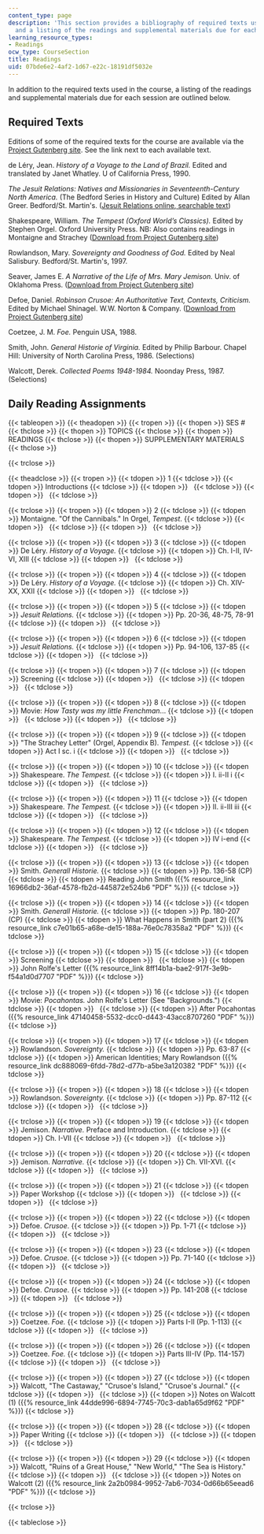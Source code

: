 ```yaml
---
content_type: page
description: 'This section provides a bibliography of required texts used in the course,
  and a listing of the readings and supplemental materials due for each session. '
learning_resource_types:
- Readings
ocw_type: CourseSection
title: Readings
uid: 07bde6e2-4af2-1d67-e22c-18191df5032e
---
```


In addition to the required texts used in the course, a listing of the readings and supplemental materials due for each session are outlined below.

Required Texts
--------------

Editions of some of the required texts for the course are available via the [Project Gutenberg site](http://www.gutenberg.org/). See the link next to each available text.

de Léry, Jean. _History of a Voyage to the Land of Brazil._ Edited and translated by Janet Whatley. U of California Press, 1990.

_The Jesuit Relations: Natives and Missionaries in Seventeenth-Century North America._ (The Bedford Series in History and Culture) Edited by Allan Greer. Bedford/St. Martin's. ([Jesuit Relations online, searchable text](http://moses.creighton.edu/kripke/jesuitrelations/))

Shakespeare, William. _The Tempest (Oxford World’s Classics)._ Edited by Stephen Orgel. Oxford University Press. NB: Also contains readings in Montaigne and Strachey ([Download from Project Gutenberg site](http://www.gutenberg.org/browse/BIBREC/BR2235.HTM
))

Rowlandson, Mary. _Sovereignty and Goodness of God._ Edited by Neal Salisbury. Bedford/St. Martin's, 1997.

Seaver, James E. _A Narrative of the Life of Mrs. Mary Jemison._ Univ. of Oklahoma Press. ([Download from Project Gutenberg site](http://www.gutenberg.org/browse/BIBREC/BR6960.HTM
))

Defoe, Daniel. _Robinson Crusoe: An Authoritative Text, Contexts, Criticism._ Edited by Michael Shinagel. W.W. Norton & Company. ([Download from Project Gutenberg site](http://www.gutenberg.org/browse/BIBREC/BR521.HTM
))

Coetzee, J. M. _Foe._ Penguin USA, 1988.

Smith, John. _General Historie of Virginia._ Edited by Philip Barbour. Chapel Hill: University of North Carolina Press, 1986. (Selections)

Walcott, Derek. _Collected Poems 1948-1984._ Noonday Press, 1987. (Selections)

Daily Reading Assignments
-------------------------

{{< tableopen >}}
{{< theadopen >}}
{{< tropen >}}
{{< thopen >}}
SES #
{{< thclose >}}
{{< thopen >}}
TOPICS
{{< thclose >}}
{{< thopen >}}
READINGS
{{< thclose >}}
{{< thopen >}}
SUPPLEMENTARY MATERIALS
{{< thclose >}}

{{< trclose >}}

{{< theadclose >}}
{{< tropen >}}
{{< tdopen >}}
1
{{< tdclose >}}
{{< tdopen >}}
Introductions
{{< tdclose >}}
{{< tdopen >}}
 
{{< tdclose >}}
{{< tdopen >}}
 
{{< tdclose >}}

{{< trclose >}}
{{< tropen >}}
{{< tdopen >}}
2
{{< tdclose >}}
{{< tdopen >}}
Montaigne. "Of the Cannibals." In Orgel, _Tempest_.
{{< tdclose >}}
{{< tdopen >}}
 
{{< tdclose >}}
{{< tdopen >}}
 
{{< tdclose >}}

{{< trclose >}}
{{< tropen >}}
{{< tdopen >}}
3
{{< tdclose >}}
{{< tdopen >}}
De Léry. _History of a Voyage._
{{< tdclose >}}
{{< tdopen >}}
Ch. I-II, IV-VI, XIII
{{< tdclose >}}
{{< tdopen >}}
 
{{< tdclose >}}

{{< trclose >}}
{{< tropen >}}
{{< tdopen >}}
4
{{< tdclose >}}
{{< tdopen >}}
De Léry. _History of a Voyage._
{{< tdclose >}}
{{< tdopen >}}
Ch. XIV-XX, XXII
{{< tdclose >}}
{{< tdopen >}}
 
{{< tdclose >}}

{{< trclose >}}
{{< tropen >}}
{{< tdopen >}}
5
{{< tdclose >}}
{{< tdopen >}}
_Jesuit Relations._
{{< tdclose >}}
{{< tdopen >}}
Pp. 20-36, 48-75, 78-91
{{< tdclose >}}
{{< tdopen >}}
 
{{< tdclose >}}

{{< trclose >}}
{{< tropen >}}
{{< tdopen >}}
6
{{< tdclose >}}
{{< tdopen >}}
_Jesuit Relations._
{{< tdclose >}}
{{< tdopen >}}
Pp. 94-106, 137-85
{{< tdclose >}}
{{< tdopen >}}
 
{{< tdclose >}}

{{< trclose >}}
{{< tropen >}}
{{< tdopen >}}
7
{{< tdclose >}}
{{< tdopen >}}
Screening
{{< tdclose >}}
{{< tdopen >}}
 
{{< tdclose >}}
{{< tdopen >}}
 
{{< tdclose >}}

{{< trclose >}}
{{< tropen >}}
{{< tdopen >}}
8
{{< tdclose >}}
{{< tdopen >}}
Movie: _How Tasty was my little Frenchman_...
{{< tdclose >}}
{{< tdopen >}}
 
{{< tdclose >}}
{{< tdopen >}}
 
{{< tdclose >}}

{{< trclose >}}
{{< tropen >}}
{{< tdopen >}}
9
{{< tdclose >}}
{{< tdopen >}}
"The Strachey Letter" (Orgel, Appendix B). _Tempest._
{{< tdclose >}}
{{< tdopen >}}
Act I sc. i
{{< tdclose >}}
{{< tdopen >}}
 
{{< tdclose >}}

{{< trclose >}}
{{< tropen >}}
{{< tdopen >}}
10
{{< tdclose >}}
{{< tdopen >}}
Shakespeare. _The Tempest._
{{< tdclose >}}
{{< tdopen >}}
I. ii-II i
{{< tdclose >}}
{{< tdopen >}}
 
{{< tdclose >}}

{{< trclose >}}
{{< tropen >}}
{{< tdopen >}}
11
{{< tdclose >}}
{{< tdopen >}}
Shakespeare. _The Tempest._
{{< tdclose >}}
{{< tdopen >}}
II. ii-III iii
{{< tdclose >}}
{{< tdopen >}}
 
{{< tdclose >}}

{{< trclose >}}
{{< tropen >}}
{{< tdopen >}}
12
{{< tdclose >}}
{{< tdopen >}}
Shakespeare. _The Tempest._
{{< tdclose >}}
{{< tdopen >}}
IV i-end
{{< tdclose >}}
{{< tdopen >}}
 
{{< tdclose >}}

{{< trclose >}}
{{< tropen >}}
{{< tdopen >}}
13
{{< tdclose >}}
{{< tdopen >}}
Smith. _Generall Historie._
{{< tdclose >}}
{{< tdopen >}}
Pp. 136-58 (CP)
{{< tdclose >}}
{{< tdopen >}}
Reading John Smith ({{% resource_link 16966db2-36af-4578-fb2d-445872e524b6 "PDF" %}})
{{< tdclose >}}

{{< trclose >}}
{{< tropen >}}
{{< tdopen >}}
14
{{< tdclose >}}
{{< tdopen >}}
Smith. _Generall Historie._
{{< tdclose >}}
{{< tdopen >}}
Pp. 180-207 (CP)
{{< tdclose >}}
{{< tdopen >}}
What Happens in Smith (part 2) ({{% resource_link c7e01b65-a68e-de15-188a-76e0c78358a2 "PDF" %}})
{{< tdclose >}}

{{< trclose >}}
{{< tropen >}}
{{< tdopen >}}
15
{{< tdclose >}}
{{< tdopen >}}
Screening
{{< tdclose >}}
{{< tdopen >}}
 
{{< tdclose >}}
{{< tdopen >}}
John Rolfe's Letter ({{% resource_link 8ff14b1a-bae2-917f-3e9b-f54a1d0d7707 "PDF" %}})
{{< tdclose >}}

{{< trclose >}}
{{< tropen >}}
{{< tdopen >}}
16
{{< tdclose >}}
{{< tdopen >}}
Movie: _Pocahontas._ John Rolfe's Letter (See "Backgrounds.")
{{< tdclose >}}
{{< tdopen >}}
 
{{< tdclose >}}
{{< tdopen >}}
After Pocahontas ({{% resource_link 47140458-5532-dcc0-d443-43acc8707260 "PDF" %}})
{{< tdclose >}}

{{< trclose >}}
{{< tropen >}}
{{< tdopen >}}
17
{{< tdclose >}}
{{< tdopen >}}
Rowlandson. _Sovereignty._
{{< tdclose >}}
{{< tdopen >}}
Pp. 63-87
{{< tdclose >}}
{{< tdopen >}}
American Identities; Mary Rowlandson ({{% resource_link dc888069-6fdd-78d2-d77b-a5be3a120382 "PDF" %}})
{{< tdclose >}}

{{< trclose >}}
{{< tropen >}}
{{< tdopen >}}
18
{{< tdclose >}}
{{< tdopen >}}
Rowlandson. _Sovereignty._
{{< tdclose >}}
{{< tdopen >}}
Pp. 87-112
{{< tdclose >}}
{{< tdopen >}}
 
{{< tdclose >}}

{{< trclose >}}
{{< tropen >}}
{{< tdopen >}}
19
{{< tdclose >}}
{{< tdopen >}}
Jemison. _Narrative._ Preface and Introduction.
{{< tdclose >}}
{{< tdopen >}}
Ch. I-VII
{{< tdclose >}}
{{< tdopen >}}
 
{{< tdclose >}}

{{< trclose >}}
{{< tropen >}}
{{< tdopen >}}
20
{{< tdclose >}}
{{< tdopen >}}
Jemison. _Narrative._
{{< tdclose >}}
{{< tdopen >}}
Ch. VII-XVI.
{{< tdclose >}}
{{< tdopen >}}
 
{{< tdclose >}}

{{< trclose >}}
{{< tropen >}}
{{< tdopen >}}
21
{{< tdclose >}}
{{< tdopen >}}
Paper Workshop
{{< tdclose >}}
{{< tdopen >}}
 
{{< tdclose >}}
{{< tdopen >}}
 
{{< tdclose >}}

{{< trclose >}}
{{< tropen >}}
{{< tdopen >}}
22
{{< tdclose >}}
{{< tdopen >}}
Defoe. _Crusoe_.
{{< tdclose >}}
{{< tdopen >}}
Pp. 1-71
{{< tdclose >}}
{{< tdopen >}}
 
{{< tdclose >}}

{{< trclose >}}
{{< tropen >}}
{{< tdopen >}}
23
{{< tdclose >}}
{{< tdopen >}}
Defoe. _Crusoe_.
{{< tdclose >}}
{{< tdopen >}}
Pp. 71-140
{{< tdclose >}}
{{< tdopen >}}
 
{{< tdclose >}}

{{< trclose >}}
{{< tropen >}}
{{< tdopen >}}
24
{{< tdclose >}}
{{< tdopen >}}
Defoe. _Crusoe_.
{{< tdclose >}}
{{< tdopen >}}
Pp. 141-208
{{< tdclose >}}
{{< tdopen >}}
 
{{< tdclose >}}

{{< trclose >}}
{{< tropen >}}
{{< tdopen >}}
25
{{< tdclose >}}
{{< tdopen >}}
Coetzee. _Foe._
{{< tdclose >}}
{{< tdopen >}}
Parts I-II (Pp. 1-113)
{{< tdclose >}}
{{< tdopen >}}
 
{{< tdclose >}}

{{< trclose >}}
{{< tropen >}}
{{< tdopen >}}
26
{{< tdclose >}}
{{< tdopen >}}
Coetzee. _Foe._
{{< tdclose >}}
{{< tdopen >}}
Parts III-IV (Pp. 114-157)
{{< tdclose >}}
{{< tdopen >}}
 
{{< tdclose >}}

{{< trclose >}}
{{< tropen >}}
{{< tdopen >}}
27
{{< tdclose >}}
{{< tdopen >}}
Walcott, "The Castaway," "Crusoe's Island," "Crusoe's Journal."
{{< tdclose >}}
{{< tdopen >}}
 
{{< tdclose >}}
{{< tdopen >}}
Notes on Walcott (1) ({{% resource_link 44dde996-6894-7745-70c3-dab1a65d9f62 "PDF" %}})
{{< tdclose >}}

{{< trclose >}}
{{< tropen >}}
{{< tdopen >}}
28
{{< tdclose >}}
{{< tdopen >}}
Paper Writing
{{< tdclose >}}
{{< tdopen >}}
 
{{< tdclose >}}
{{< tdopen >}}
 
{{< tdclose >}}

{{< trclose >}}
{{< tropen >}}
{{< tdopen >}}
29
{{< tdclose >}}
{{< tdopen >}}
Walcott, "Ruins of a Great House," "New World," "The Sea is History."
{{< tdclose >}}
{{< tdopen >}}
 
{{< tdclose >}}
{{< tdopen >}}
Notes on Walcott (2) ({{% resource_link 2a2b0984-9952-7ab6-7034-0d66b65eead6 "PDF" %}})
{{< tdclose >}}

{{< trclose >}}

{{< tableclose >}}